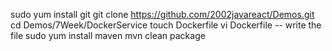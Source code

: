 sudo yum install git
git clone https://github.com/2002javareact/Demos.git
cd Demos/7Week/DockerService
touch Dockerfile
vi Dockerfile -- write the file
sudo yum install maven
mvn clean package
